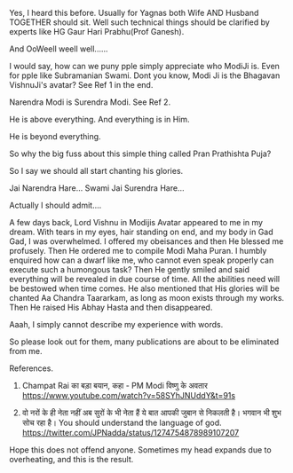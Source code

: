 Yes, I heard this before. Usually for Yagnas both Wife AND Husband TOGETHER should sit.
Well such technical things should be clarified by experts like HG Gaur Hari Prabhu(Prof Ganesh).

And OoWeell weell well......

I would say, how can we puny pple simply appreciate who ModiJi is. Even for pple like Subramanian Swami.
Dont you know, Modi Ji is the Bhagavan VishnuJi's avatar? See Ref 1 in the end.

Narendra Modi is Surendra Modi. See Ref 2.

He is above everything. And everything is in Him. 

He is beyond everything.

So why the big fuss about this simple thing called Pran Prathishta Puja?

So I say we should all start chanting his glories. 

Jai Narendra Hare...
Swami Jai Surendra Hare...

Actually I should admit....

A few days back, Lord Vishnu in Modijis Avatar appeared to me in my dream.
With tears in my eyes, hair standing on end, and my body in Gad Gad, I was overwhelmed. 
I offered my obeisances and then He blessed me profusely. Then He ordered me to compile Modi Maha Puran.
I humbly enquired how can a dwarf like me, who cannot even speak properly can execute such a humongous task?
Then He gently smiled and said everything will be revealed in due course of time. 
All the abilities need will be bestowed when time comes.
He also mentioned that His glories will be chanted Aa Chandra Taararkam, as long as moon exists through my works.
Then He raised His Abhay Hasta and then disappeared.

Aaah, I simply cannot describe my experience with words.

So please look out for them, many publications are about to be eliminated from me.

References.
1. Champat Rai का बड़ा बयान, कहा - PM Modi विष्णु के अवतार
https://www.youtube.com/watch?v=58SYhJNUddY&t=91s

2. वो नरों के ही नेता नहीं अब सुरों के भी नेता हैं ये बात आपकी जुबान से निकलती है। भगवान भी शुभ सोच रहा है।
You should understand the language of god.
https://twitter.com/JPNadda/status/1274754878989107207

Hope this does not offend anyone. Sometimes my head expands due to overheating, and this is the result.

